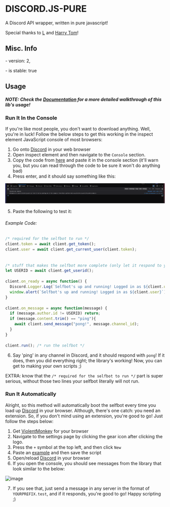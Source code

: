 # DISCORD.JS-PURE
A Discord API wrapper, written in pure javascript!

Special thanks to [L](https://github.com/L5050) and [Harry Tom](https://stackoverflow.com/users/14836368/harry-tom)!

## Misc. Info

\- version: 2,

\- is stable: true

## Usage
##### NOTE: Check the [Documentation](https://github.com/13-05/discord.js-pure/wiki) for a more detailed walkthrough of this lib's usage!
### Run It In the Console
If you're like most people, you don't want to download anything. Well, you're in luck! Follow the below steps to get this working in the inspect element JavaScript console of most browsers:
1) Go onto [Discord](https://discord.com/app) in your web browser
2) Open inspect element and then navigate to the `Console` section.
3) Copy the code from [here](https://raw.githubusercontent.com/13-05/discord.js-pure/main/inspect-console/minified.js) and paste it in the console section (it'll warn you, but you can read through the code to be sure it won't do anything bad)
4) Press enter, and it should say something like this:

![image of inspect console displaying stuff](https://raw.githubusercontent.com/13-05/discord.js-pure/main/images/image.png)

5) Paste the following to test it:
###### Example Code: 
```js
/* required for the selfbot to run */
client.token = await client.get_token();
client.user = await client.get_current_user(client.token);


/* stuff that makes the selfbot more complete (only let it respond to you) */
let USERID = await client.get_userid();

client.on_ready = async function() {
  Discord.Logger.Log(`Selfbot's up and running! Logged in as ${client.user}`);
  window.alert(`Selfbot's up and running! Logged in as ${client.user}`);
}

client.on_message = async function(message) {
  if (message.author.id != USERID) return;
  if (message.content.trim() == "ping"){
    await client.send_message("pong!", message.channel_id);
  }
}

client.run(); /* run the selfbot */
```

6) Say 'ping' in any channel in Discord, and it should respond with `pong`! If it does, then you did everything right; the library's working! Now, you can get to making your own scripts ;)

EXTRA: know that the `/* required for the selfbot to run */` part is super serious, without those two lines your selfbot literally will not run.

### Run It Automatically
Alright, so this method will automatically boot the selfbot every time you load up [Discord](https://discord.com/app) in your browser. Although, there's one catch: you need an extension. So, if you don't mind using an extension, you're good to go! Just follow the steps below:
1) Get [ViolentMonkey](https://violentmonkey.github.io/) for your browser
2) Navigate to the settings page by clicking the gear icon after clicking the logo.
3) Press the `+` symbol at the top left, and then click `New`
4) Paste an [example](https://github.com/13-05/discord.js-pure/blob/main/examples/slightly_advanced_selfbot.user.js) and then save the script
5) Open/reload [Discord](https://discord.com/app) in your browser
6) If you open the console, you should see messages from the library that look similar to the below:

![image](https://user-images.githubusercontent.com/64506392/158729759-e62f079b-ed43-4d8a-966e-9829da85ed39.png)

7) If you see that, just send a message in any server in the format of `YOURPREFIX.test`, and if it responds, you're good to go! Happy scripting ;)
